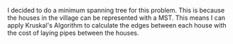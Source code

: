 I decided to do a minimum spanning tree for this problem. This is because the houses in the village can be represented with a MST.
This means I can apply Kruskal's Algorithm to calculate the edges between each house with the cost of laying pipes between the houses.
